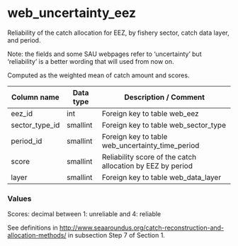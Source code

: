# web_uncertainty_eez



Reliability of the catch allocation for EEZ, by fishery sector, catch data layer, and period.

Note: the fields and some SAU webpages refer to ‘uncertainty’ but ‘reliability’ is a better wording that will used from now on.

Computed as the weighted mean of catch amount and scores.

| Column  name   | Data  type | Description  / Comment                                     |
| -------------- | ---------- | ---------------------------------------------------------- |
| eez_id         | int        | Foreign key to table web_eez                               |
| sector_type_id | smallint   | Foreign key to table web_sector_type                       |
| period_id      | smallint   | Foreign key to table web_uncertainty_time_period           |
| score          | smallint   | Reliability score of the catch allocation by EEZ by period |
| layer          | smallint   | Foreign key to table web_data_layer                        |



### Values

Scores: decimal between 1: unreliable and 4: reliable

See definitions in http://www.seaaroundus.org/catch-reconstruction-and-allocation-methods/
in subsection Step 7 of Section 1.

